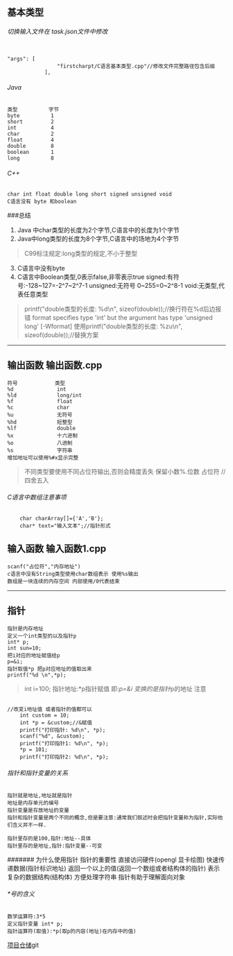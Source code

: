 ## 基本类型
###### 切换输入文件在 task.json文件中修改
<pre><code>
"args": [
                "firstcharpt/C语言基本类型.cpp"//修改文件完整路径包含后缀
            ],
</code></pre>

###### Java
    类型          字节 
    byte          1
    short         2
    int           4
    char          2
    float         4
    double        8
    boolean       1
    long          8
###### C++
    char int float double long short signed unsigned void 
    C语言没有 byte 和boolean 

###总结
1. Java 中char类型的长度为2个字节,C语言中的长度为1个字节
2. Java中long类型的长度为8个字节,C语言中的场地为4个字节
>C99标注规定:long类型的规定,不小于整型
3. C语言中没有byte
4. C语言中Boolean类型,0表示false,非零表示true
    signed:有符号:-128~127=-2^7~2^7-1
    unsigned:无符号 0~255=0~2^8-1
    void:无类型,代表任意类型
>printf("double类型的长度: %d\n", sizeof(double));//换行符在%d后边报错
>format specifies type 'int' but the argument has type 'unsigned long' [-Wformat]
>使用printf("double类型的长度: %zu\n", sizeof(double));//替换方案

*****
## 输出函数  输出函数.cpp
    符号            类型
    %d              int
    %ld             long/int
    %f              float
    %c              char
    %u              无符号
    %hd             短整型
    %lf             double
    %x              十六进制
    %o              八进制
    %s              字符串
    增加地址可以使用%#x显示完整
>不同类型要使用不同占位符输出,否则会精度丢失
    保留小数%.位数 占位符   //四舍五入
###### C语言中数组注意事项
        char charArray[]={'A','B'};
        char* text="输入文本";//指针形式

## 输入函数   输入函数1.cpp
    scanf("占位符","内存地址")
    c语言中没有String类型使用char数组表示 使用%s输出
    数组是一块连续的内存空间 内部使用/0代表结束
*****
## 指针 
    指针是内存地址
    定义一个int类型的以及指针p
    int* p;
    int sun=10;
    把i对应的地址赋值给p
    p=&i;
    指针取值*p 把p对应地址的值取出来
    printf("%d \n",*p);
>int i=100;
>指针地址:*p指针赋值 即:*p=&i 变换的是指针*p的地址
>注意
<pre><code>
//改变i地址值 或者指针的值都可以
    int custom = 10;
    int *p = &custom;//&赋值
    printf("打印指针: %d\n", *p);
    scanf("%d", &custom);
    printf("打印指针1: %d\n", *p);
    *p = 101;
    printf("打印指针2: %d\n", *p);
</code></pre>
###### 指针和指针变量的关系
	指针就是地址,地址就是指针
	地址是内存单元的编号
	指针变量是存放地址的变量
	指针和指针变量是两个不同的概念,但是要注意:通常我们叙述时会把指针变量称为指针,实际他们含义并不一样.

	指针里存的是100,指针:地址--具体
	指针里存的是地址,指针:指针变量--可变

####### 为什么使用指针
	指针的重要性
	直接访问硬件(opengl 显卡绘图)
	快速传递数据(指针标识地址)
	返回一个以上的值(返回一个数组或者结构体的指针)
	表示复杂的数据结构(结构体)
	方便处理字符串
	指针有助于理解面向对象

###### *号的含义
	数学运算符:3*5
	定义指针变量 int* p;
	指针运算符(取值):*p(取p的内容(地址)在内存中的值)







[项目仓储](https://github.com/longyuan02/C-exercise.git)git 